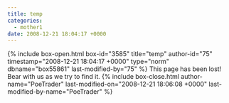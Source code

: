 ```yaml
---
title: temp
categories:
  - mother1
date: 2008-12-21 18:04:17 +0000
---
```

{% include box-open.html box-id="3585" title="temp" author-id="75" timestamp="2008-12-21 18:04:17 +0000" type="norm" dbname="box55861" last-modified-by="75" %}
This page has been lost! Bear with us as we try to find it.
{% include box-close.html author-name="PoeTrader" last-modified-on="2008-12-21 18:06:08 +0000" last-modified-by-name="PoeTrader" %}
